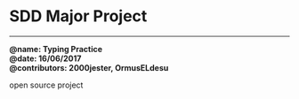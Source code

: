 # SDD Major Project
-------------------
**@name: Typing Practice**    
**@date: 16/06/2017**    
**@contributors: 2000jester, OrmusELdesu**    
    
open source project
